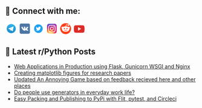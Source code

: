 ## 🔎 Connect with me:
[<img src="https://github.com/bullbesh/bullbesh/blob/main/images/Telegram.png" width="32" height="32" />](https://t.me/bullbesh)
[<img src="https://github.com/bullbesh/bullbesh/blob/main/images/VK.png" width="32" height="32" />](https://vk.com/bullbesh)
[<img src="https://github.com/bullbesh/bullbesh/blob/main/images/Twitter.png" width="32" height="32" />](https://twitter.com/bullbesh1)
[<img src="https://github.com/bullbesh/bullbesh/blob/main/images/Instagram.png" width="32" height="32" />](https://www.instagram.com/bullbesh)
[<img src="https://github.com/bullbesh/bullbesh/blob/main/images/Reddit.png" width="32" height="32" />](https://www.reddit.com/user/bullbesh)
[<img src="https://github.com/bullbesh/bullbesh/blob/main/images/YouTube.png" width="32" height="32" />](https://www.youtube.com/channel/UCtfjRs6uzgq5mfm8S06WTcg)

## 📕 Latest r/Python Posts
<!-- BLOG-POST-LIST:START -->
- [Web Applications in Production using Flask, Gunicorn WSGI and Nginx](https://www.reddit.com/r/Python/comments/xldrkz/web_applications_in_production_using_flask/)
- [Creating matplotlib figures for research papers](https://www.reddit.com/r/Python/comments/xlc7w9/creating_matplotlib_figures_for_research_papers/)
- [Updated An Annoying Game based on feedback recieved here and other places](https://www.reddit.com/r/Python/comments/xlaa2g/updated_an_annoying_game_based_on_feedback/)
- [Do people use generators in everyday work life?](https://www.reddit.com/r/Python/comments/xl9e9z/do_people_use_generators_in_everyday_work_life/)
- [Easy Packing and Publishing to PyPi with Flit, pytest, and Circleci](https://www.reddit.com/r/Python/comments/xl81px/easy_packing_and_publishing_to_pypi_with_flit/)
<!-- BLOG-POST-LIST:END -->
